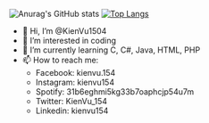 ![Anurag's GitHub stats](https://github-readme-stats.vercel.app/api?username=KienVu1504&amp;bg_color=30,e96443,904e95&amp;title_color=fff&amp;text_color=fff&show_icons=true&hide_border=true&icon_color=FFFFFF)
[![Top Langs](https://github-readme-stats.vercel.app/api/top-langs/?username=KienVu1504&layout=compact&langs_count=8&amp;bg_color=30,e96443,904e95&amp;title_color=fff&amp;text_color=fff&hide_border=true&include_all_commits=true&count_private=true)](https://github.com/anuraghazra/github-readme-stats)

- 👋 Hi, I’m @KienVu1504
- 👀 I’m interested in coding
- 🌱 I’m currently learning C, C#, Java, HTML, PHP
- 📫 How to reach me:
  + Facebook: kienvu.154
  + Instagram: kienvu154
  + Spotify: 31b6eghmi5kg33b7oaphcjp54u7m
  + Twitter: KienVu_154
  + Linkedin: kienvu154

<!---
KienVu1504/KienVu1504 is a ✨ special ✨ repository because its `README.md` (this file) appears on your GitHub profile.
You can click the Preview link to take a look at your changes.
--->
